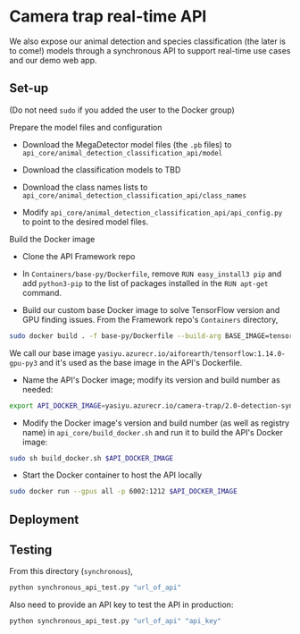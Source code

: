 # Camera trap real-time API


We also expose our animal detection and species classification (the later is to come!) models through a synchronous API to support real-time use cases and our demo web app.


## Set-up

(Do not need `sudo` if you added the user to the Docker group)

Prepare the model files and configuration

- Download the MegaDetector model files (the `.pb` files) to `api_core/animal_detection_classification_api/model`

- Download the classification models to TBD

- Download the class names lists to `api_core/animal_detection_classification_api/class_names`

- Modify `api_core/animal_detection_classification_api/api_config.py` to point to the desired model files.

Build the Docker image

- Clone the API Framework repo

- In `Containers/base-py/Dockerfile`, remove `RUN easy_install3 pip` and add `python3-pip` to the list of packages installed in the `RUN apt-get` command.

- Build our custom base Docker image to solve TensorFlow version and GPU finding issues. From the Framework repo's `Containers` directory,
```bash
sudo docker build . -f base-py/Dockerfile --build-arg BASE_IMAGE=tensorflow/tensorflow:1.14.0-gpu-py3 -t yasiyu.azurecr.io/aiforearth/tensorflow:1.14.0-gpu-py3
```

We call our base image `yasiyu.azurecr.io/aiforearth/tensorflow:1.14.0-gpu-py3` and it's used as the base image in the API's Dockerfile.

- Name the API's Docker image; modify its version and build number as needed:
```bash
export API_DOCKER_IMAGE=yasiyu.azurecr.io/camera-trap/2.0-detection-sync:1
```

- Modify the Docker image's version and build number (as well as registry name) in `api_core/build_docker.sh` and run it to build the API's Docker image:
```bash
sudo sh build_docker.sh $API_DOCKER_IMAGE
```

- Start the Docker container to host the API locally
```bash
sudo docker run --gpus all -p 6002:1212 $API_DOCKER_IMAGE
```



## Deployment


## Testing

From this directory (`synchronous`),

```bash
python synchronous_api_test.py "url_of_api"
```

Also need to provide an API key to test the API in production:

```bash
python synchronous_api_test.py "url_of_api" "api_key"
```

